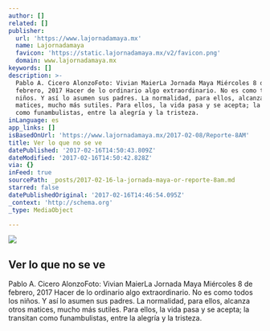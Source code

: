 ```yaml
---
author: []
related: []
publisher:
  url: 'https://www.lajornadamaya.mx'
  name: Lajornadamaya
  favicon: 'https://static.lajornadamaya.mx/v2/favicon.png'
  domain: www.lajornadamaya.mx
keywords: []
description: >-
  Pablo A. Cicero AlonzoFoto: Vivian MaierLa Jornada Maya Miércoles 8 de
  febrero, 2017 Hacer de lo ordinario algo extraordinario. No es como todos los
  niños. Y así lo asumen sus padres. La normalidad, para ellos, alcanza otros
  matices, mucho más sutiles. Para ellos, la vida pasa y se acepta; la transitan
  como funambulistas, entre la alegría y la tristeza.
inLanguage: es
app_links: []
isBasedOnUrl: 'https://www.lajornadamaya.mx/2017-02-08/Reporte-8AM'
title: Ver lo que no se ve
datePublished: '2017-02-16T14:50:43.809Z'
dateModified: '2017-02-16T14:50:42.828Z'
via: {}
inFeed: true
sourcePath: _posts/2017-02-16-la-jornada-maya-or-reporte-8am.md
starred: false
datePublishedOriginal: '2017-02-16T14:46:54.095Z'
_context: 'http://schema.org'
_type: MediaObject

---
```

<article style=""><img src="https://img.lajornadamaya.mx/32/pi486sii64sw_640-414-cover" /><h1>Ver lo que no se ve</h1><p>Pablo A. Cicero AlonzoFoto: Vivian MaierLa Jornada Maya Miércoles 8 de febrero, 2017 Hacer de lo ordinario algo extraordinario. No es como todos los niños. Y así lo asumen sus padres. La normalidad, para ellos, alcanza otros matices, mucho más sutiles. Para ellos, la vida pasa y se acepta; la transitan como funambulistas, entre la alegría y la tristeza.</p></article>